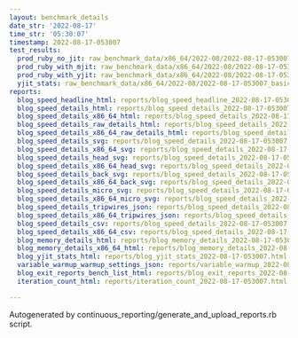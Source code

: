 ```yaml
---
layout: benchmark_details
date_str: '2022-08-17'
time_str: '05:30:07'
timestamp: 2022-08-17-053007
test_results:
  prod_ruby_no_jit: raw_benchmark_data/x86_64/2022-08/2022-08-17-053007_basic_benchmark_prod_ruby_no_jit.json
  prod_ruby_with_mjit: raw_benchmark_data/x86_64/2022-08/2022-08-17-053007_basic_benchmark_prod_ruby_with_mjit.json
  prod_ruby_with_yjit: raw_benchmark_data/x86_64/2022-08/2022-08-17-053007_basic_benchmark_prod_ruby_with_yjit.json
  yjit_stats: raw_benchmark_data/x86_64/2022-08/2022-08-17-053007_basic_benchmark_yjit_stats.json
reports:
  blog_speed_headline_html: reports/blog_speed_headline_2022-08-17-053007.html
  blog_speed_details_html: reports/blog_speed_details_2022-08-17-053007.html
  blog_speed_details_x86_64_html: reports/blog_speed_details_2022-08-17-053007.x86_64.html
  blog_speed_details_raw_details_html: reports/blog_speed_details_2022-08-17-053007.raw_details.html
  blog_speed_details_x86_64_raw_details_html: reports/blog_speed_details_2022-08-17-053007.x86_64.raw_details.html
  blog_speed_details_svg: reports/blog_speed_details_2022-08-17-053007.svg
  blog_speed_details_x86_64_svg: reports/blog_speed_details_2022-08-17-053007.x86_64.svg
  blog_speed_details_head_svg: reports/blog_speed_details_2022-08-17-053007.head.svg
  blog_speed_details_x86_64_head_svg: reports/blog_speed_details_2022-08-17-053007.x86_64.head.svg
  blog_speed_details_back_svg: reports/blog_speed_details_2022-08-17-053007.back.svg
  blog_speed_details_x86_64_back_svg: reports/blog_speed_details_2022-08-17-053007.x86_64.back.svg
  blog_speed_details_micro_svg: reports/blog_speed_details_2022-08-17-053007.micro.svg
  blog_speed_details_x86_64_micro_svg: reports/blog_speed_details_2022-08-17-053007.x86_64.micro.svg
  blog_speed_details_tripwires_json: reports/blog_speed_details_2022-08-17-053007.tripwires.json
  blog_speed_details_x86_64_tripwires_json: reports/blog_speed_details_2022-08-17-053007.x86_64.tripwires.json
  blog_speed_details_csv: reports/blog_speed_details_2022-08-17-053007.csv
  blog_speed_details_x86_64_csv: reports/blog_speed_details_2022-08-17-053007.x86_64.csv
  blog_memory_details_html: reports/blog_memory_details_2022-08-17-053007.html
  blog_memory_details_x86_64_html: reports/blog_memory_details_2022-08-17-053007.x86_64.html
  blog_yjit_stats_html: reports/blog_yjit_stats_2022-08-17-053007.html
  variable_warmup_warmup_settings_json: reports/variable_warmup_2022-08-17-053007.warmup_settings.json
  blog_exit_reports_bench_list_html: reports/blog_exit_reports_2022-08-17-053007.bench_list.html
  iteration_count_html: reports/iteration_count_2022-08-17-053007.html

---
```

Autogenerated by continuous_reporting/generate_and_upload_reports.rb script.
